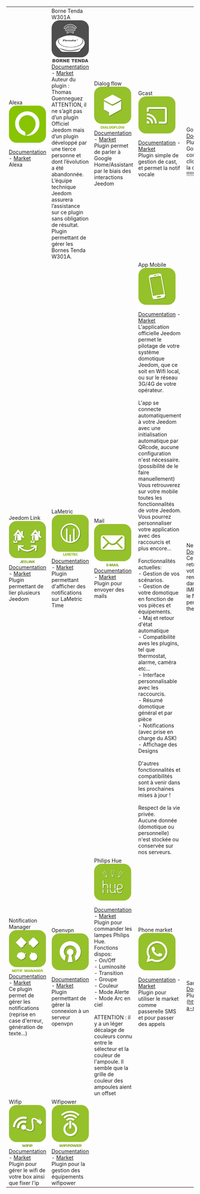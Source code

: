 | | | | | | |
|--- | --- | --- | --- | --- | ---
|Alexa<img src="ash/ash_icon.png" width="100" /><br>[Documentation](ash/index.md) - [Market](https://market.jeedom.com/index.php?v=d&p=market_display&id=3409)<br/>Alexa|Borne Tenda W301A<img src="bornetenda/bornetenda_icon.png" width="100" /><br>[Documentation](bornetenda/index.md) - [Market](https://market.jeedom.com/index.php?v=d&p=market_display&id=1299)<br/>Auteur du plugin : Thomas Guenneguez<br>ATTENTION, il ne s’agit pas d’un plugin Officiel Jeedom mais d’un plugin développé par une tierce personne et dont l’évolution a été abandonnée. L’équipe technique Jeedom assurera l’assistance sur ce plugin sans obligation de résultat.<br>Plugin permettant de gérer les Bornes Tenda W301A.|Dialog flow<img src="dialogflow/dialogflow_icon.png" width="100" /><br>[Documentation](dialogflow/index.md) - [Market](https://market.jeedom.com/index.php?v=d&p=market_display&id=3215)<br/>Plugin permet de parler à Google Home/Assistant par le biais des interactions Jeedom|Gcast<img src="gcast/gcast_icon.png" width="100" /><br>[Documentation](gcast/index.md) - [Market](https://market.jeedom.com/index.php?v=d&p=market_display&id=3057)<br/>Plugin simple de gestion de cast, et permet la notif vocale|Google Smarthome<img src="gsh/gsh_icon.png" width="100" /><br>[Documentation](gsh/index.md) - [Market](https://market.jeedom.com/index.php?v=d&p=market_display&id=3412)<br/>Plugin pour piloter Jeedom avec un Google Home. IMPORTANT : la configuration de ce plugin n'est pas click and play il faut absolument lire la documentation avant de l'acheter !!!!!|IFTTT<img src="ifttt/ifttt_icon.png" width="100" /><br>[Documentation](ifttt/index.md) - [Market](https://market.jeedom.com/index.php?v=d&p=market_display&id=1705)<br/>Grâce à ce plugin, vous pouvez bénéficier des innombrables recettes disponibles sur IFTT. Ainsi un événement Jeedom peut devenir un point d'entrée pour une recette IFTT et déclencher un événement de toutes sortes|Jarvis<img src="jarvis/jarvis_icon.png" width="100" /><br>[Documentation](jarvis/index.md) - [Market](https://market.jeedom.com/index.php?v=d&p=market_display&id=2577)<br/>Plugin permettant de gérer un ou plusieurs Jarvis
|Jeedom Link<img src="jeelink/jeelink_icon.png" width="100" /><br>[Documentation](jeelink/index.md) - [Market](https://market.jeedom.com/index.php?v=d&p=market_display&id=2530)<br/>Plugin permettant de lier plusieurs Jeedom|LaMetric<img src="lametric/lametric_icon.png" width="100" /><br>[Documentation](lametric/index.md) - [Market](https://market.jeedom.com/index.php?v=d&p=market_display&id=2818)<br/>Plugin permettant d'afficher des notifications sur LaMetric Time|Mail<img src="mail/mail_icon.png" width="100" /><br>[Documentation](mail/index.md) - [Market](https://market.jeedom.com/index.php?v=d&p=market_display&id=22)<br/>Plugin pour envoyer des mails|App Mobile<img src="mobile/mobile_icon.png" width="100" /><br>[Documentation](mobile/index.md) - [Market](https://market.jeedom.com/index.php?v=d&p=market_display&id=2030)<br/>L'application officielle Jeedom permet le pilotage de votre système domotique Jeedom, que ce soit en Wifi local, ou sur le réseau 3G/4G de votre opérateur.<br/><br/>L'app se connecte automatiquement à votre Jeedom avec une initialisation automatique par QRcode, aucune configuration n'est nécessaire. (possibilité de le faire manuellement)<br/>Vous retrouverez sur votre mobile toutes les fonctionnalités de votre Jeedom.<br/>Vous pourrez personnaliser votre application avec des raccourcis et plus encore...<br/><br/>Fonctionnalités actuelles:<br/>- Gestion de vos scénarios.<br/>- Gestion de votre domotique en fonction de vos pièces et équipements.<br/>- Maj et retour d'état automatique<br/>- Compatibilité aves les plugins, tel que thermostat, alarme, caméra etc...<br/>- Interface personnalisable avec les raccourcis.<br/>- Résumé domotique général et par pièce<br/>- Notifications (avec prise en charge du ASK)<br/>- Affichage des Designs <br/><br/>D'autres fonctionnalités et compatibilités sont à venir dans les prochaines mises à jour !<br/><br/>Respect de la vie privée.<br/>Aucune donnée (domotique ou personnelle) n'est stockée ou conservée sur nos serveurs.|Nest<img src="nest/nest_icon.png" width="100" /><br>[Documentation](nest/index.md) - [Market](https://market.jeedom.com/index.php?v=d&p=market_display&id=407)<br/>Ce plugin vous permettra de retrouver votre Thermostat Nest ou votre Nest Protect (attention pas de remonté en temps réel des alertes) dans votre Jeedom.<br/>IMPORTANT : Il n'y a pas d'API pour le Nest E en europe. Ce plugin ne permet donc pas de piloter un thermostat Nest E en europe.|Network<img src="networks/networks_icon.png" width="100" /><br>[Documentation](networks/index.md) - [Market](https://market.jeedom.com/index.php?v=d&p=market_display&id=1950)<br/>Plugin permettant la gestion réseaux des équipements : ping (ip,arp et port) et wake on lan|Nimbus<img src="nimbus/nimbus_icon.png" width="100" /><br>[Documentation](nimbus/index.md) - [Market](https://market.jeedom.com/index.php?v=d&p=market_display&id=1506)<br/>Plugin pour contrôller votre Nimbus.<br/><br/>Vous pouvez controller le texte affiché, la position des aiguilles. Le tout via scénario ou via le dashboard.<br/><br/>Une représentation personnalisable du nimbus sur votre dash viendra aggrémenter le tout<br/><br/>Le dashboard est complétement personnalisable<br/><br/>Vous pouvez changer la position de chaque aiguille et changer le texte de chaque écran indépendammment (soit via le dashboard soit via scénario)<br/><br/>Il existe aussi une commande démo ainsi qu'une commande tous (pour agir sur tous les écrans en meme temps) ,ainsi qu'une commande phrase pour splitter une phrase sur les 4 écrans.<br/><br/><br/>Bien lire la documentation
|Notification Manager<img src="notificationmanager/notificationmanager_icon.png" width="100" /><br>[Documentation](notificationmanager/index.md) - [Market](https://market.jeedom.com/index.php?v=d&p=market_display&id=3315)<br/>Ce plugin permet de gérer les notifications (reprise en case d'erreur, génération de texte...)|Openvpn<img src="openvpn/openvpn_icon.png" width="100" /><br>[Documentation](openvpn/index.md) - [Market](https://market.jeedom.com/index.php?v=d&p=market_display&id=1965)<br/>Plugin permettant de gérer la connexion à un serveur openvpn|Philips Hue<img src="philipsHue/philipsHue_icon.png" width="100" /><br>[Documentation](philipsHue/index.md) - [Market](https://market.jeedom.com/index.php?v=d&p=market_display&id=190)<br/>Plugin pour commander les lampes Philips Hue.<br/>Fonctions dispos:<br/>- On/Off<br/>- Luminosité<br/>- Transition<br/>- Groupe<br/>- Couleur<br/>- Mode Alerte<br/>- Mode Arc en ciel<br/><br/>ATTENTION : il y a un léger décalage de couleurs connu entre le sélecteur et la couleur de l'ampoule. Il semble que la grille de couleur des ampoules aient un offset|Phone market<img src="phonemarket/phonemarket_icon.png" width="100" /><br>[Documentation](phonemarket/index.md) - [Market](https://market.jeedom.com/index.php?v=d&p=market_display&id=1694)<br/>Plugin pour utiliser le market comme passerelle SMS et pour passer des appels|Sarah<img src="sarah/sarah_icon.png" width="100" /><br>[Documentation](sarah/index.md) - [Market](https://market.jeedom.com/index.php?v=d&p=market_display&id=17)<br/>Plugin pour utiliser Sarah (http://encausse.wordpress.com/s-a-r-a-h/)|Slack<img src="slack/slack_icon.png" width="100" /><br>[Documentation](slack/index.md) - [Market](https://market.jeedom.com/index.php?v=d&p=market_display&id=1689)<br/>Plugin pour lier Jeedom à Slack|SMS<img src="sms/sms_icon.png" width="100" /><br>[Documentation](sms/index.md) - [Market](https://market.jeedom.com/index.php?v=d&p=market_display&id=16)<br/>Plugin ajoutant la gestion (envoi/réception) des SMS à Jeedom.Avec ce plugin vous pouvez ainsi être notifié par SMS, voir grâce au moteur d'interactions poser une question ou déclencher une action via SMS.(Nécessite une clé 3G et une carte SIM ).
|Wifip<img src="wifip/wifip_icon.png" width="100" /><br>[Documentation](wifip/index.md) - [Market](https://market.jeedom.com/index.php?v=d&p=market_display&id=2286)<br/>Plugin pour gérer le wifi de votre box ainsi que fixer l'ip|Wifipower<img src="wifipower/wifipower_icon.png" width="100" /><br>[Documentation](wifipower/index.md) - [Market](https://market.jeedom.com/index.php?v=d&p=market_display&id=1046)<br/>Plugin pour la gestion des équipements wifipower